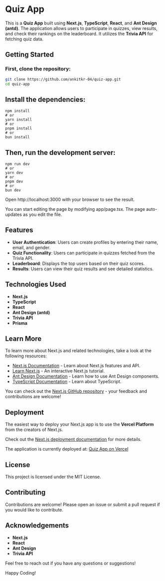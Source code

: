 # Quiz App

This is a **Quiz App** built using **Next.js**, **TypeScript**, **React**, and **Ant Design (antd)**. The application allows users to participate in quizzes, view results, and check their rankings on the leaderboard. It utilizes the **Trivia API** for fetching quiz data.

## Getting Started

### First, clone the repository:

```bash
git clone https://github.com/ankitkr-04/quiz-app.git
cd quiz-app
```

## Install the dependencies:
```
npm install
# or
yarn install
# or
pnpm install
# or
bun install
```
## Then, run the development server:
```
npm run dev
# or
yarn dev
# or
pnpm dev
# or
bun dev
```
Open http://localhost:3000 with your browser to see the result.

You can start editing the page by modifying app/page.tsx. The page auto-updates as you edit the file.
## Features

- **User Authentication**: Users can create profiles by entering their name, email, and gender.
- **Quiz Functionality**: Users can participate in quizzes fetched from the Trivia API.
- **Leaderboard**: Displays the top users based on their quiz scores.
- **Results**: Users can view their quiz results and see detailed statistics.

## Technologies Used

- **Next.js**
- **TypeScript**
- **React**
- **Ant Design (antd)**
- **Trivia API**
- **Prisma**

## Learn More

To learn more about Next.js and related technologies, take a look at the following resources:

- [Next.js Documentation](https://nextjs.org/docs) - Learn about Next.js features and API.
- [Learn Next.js](https://nextjs.org/learn) - An interactive Next.js tutorial.
- [Ant Design Documentation](https://ant.design/docs/react/introduce) - Learn how to use Ant Design components.
- [TypeScript Documentation](https://www.typescriptlang.org/docs/) - Learn about TypeScript.

You can check out the [Next.js GitHub repository](https://github.com/vercel/next.js/) - your feedback and contributions are welcome!

## Deployment

The easiest way to deploy your Next.js app is to use the **Vercel Platform** from the creators of Next.js.

Check out the [Next.js deployment documentation](https://nextjs.org/docs/deployment) for more details.

The application is currently deployed at: [Quiz App on Vercel](https://quiz-mzrjnwrku-ankit-kumars-projects-dcb4d762.vercel.app/)

## License

This project is licensed under the MIT License.

## Contributing

Contributions are welcome! Please open an issue or submit a pull request if you would like to contribute.

## Acknowledgements

- **Next.js**
- **React**
- **Ant Design**
- **Trivia API**

Feel free to reach out if you have any questions or suggestions!

Happy Coding!
